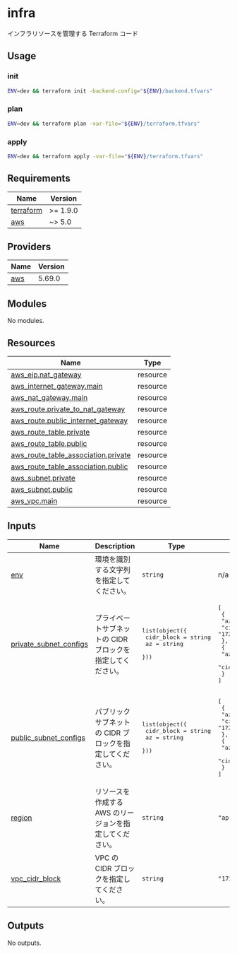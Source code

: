 # infra

インフラリソースを管理する Terraform コード

## Usage

### init

```bash
ENV=dev && terraform init -backend-config="${ENV}/backend.tfvars"
```

### plan

```bash
ENV=dev && terraform plan -var-file="${ENV}/terraform.tfvars"
```

### apply

```bash
ENV=dev && terraform apply -var-file="${ENV}/terraform.tfvars"
```

<!-- BEGIN_TF_DOCS -->
## Requirements

| Name | Version |
|------|---------|
| <a name="requirement_terraform"></a> [terraform](#requirement\_terraform) | >= 1.9.0 |
| <a name="requirement_aws"></a> [aws](#requirement\_aws) | ~> 5.0 |

## Providers

| Name | Version |
|------|---------|
| <a name="provider_aws"></a> [aws](#provider\_aws) | 5.69.0 |

## Modules

No modules.

## Resources

| Name | Type |
|------|------|
| [aws_eip.nat_gateway](https://registry.terraform.io/providers/hashicorp/aws/latest/docs/resources/eip) | resource |
| [aws_internet_gateway.main](https://registry.terraform.io/providers/hashicorp/aws/latest/docs/resources/internet_gateway) | resource |
| [aws_nat_gateway.main](https://registry.terraform.io/providers/hashicorp/aws/latest/docs/resources/nat_gateway) | resource |
| [aws_route.private_to_nat_gateway](https://registry.terraform.io/providers/hashicorp/aws/latest/docs/resources/route) | resource |
| [aws_route.public_internet_gateway](https://registry.terraform.io/providers/hashicorp/aws/latest/docs/resources/route) | resource |
| [aws_route_table.private](https://registry.terraform.io/providers/hashicorp/aws/latest/docs/resources/route_table) | resource |
| [aws_route_table.public](https://registry.terraform.io/providers/hashicorp/aws/latest/docs/resources/route_table) | resource |
| [aws_route_table_association.private](https://registry.terraform.io/providers/hashicorp/aws/latest/docs/resources/route_table_association) | resource |
| [aws_route_table_association.public](https://registry.terraform.io/providers/hashicorp/aws/latest/docs/resources/route_table_association) | resource |
| [aws_subnet.private](https://registry.terraform.io/providers/hashicorp/aws/latest/docs/resources/subnet) | resource |
| [aws_subnet.public](https://registry.terraform.io/providers/hashicorp/aws/latest/docs/resources/subnet) | resource |
| [aws_vpc.main](https://registry.terraform.io/providers/hashicorp/aws/latest/docs/resources/vpc) | resource |

## Inputs

| Name | Description | Type | Default | Required |
|------|-------------|------|---------|:--------:|
| <a name="input_env"></a> [env](#input\_env) | 環境を識別する文字列を指定してください。 | `string` | n/a | yes |
| <a name="input_private_subnet_configs"></a> [private\_subnet\_configs](#input\_private\_subnet\_configs) | プライベートサブネットの CIDR ブロックを指定してください。 | <pre>list(object({<br/>    cidr_block = string<br/>    az         = string<br/>  }))</pre> | <pre>[<br/>  {<br/>    "az": "ap-northeast-1a",<br/>    "cidr_block": "172.16.2.0/23"<br/>  },<br/>  {<br/>    "az": "ap-northeast-1c",<br/>    "cidr_block": "172.16.4.0/23"<br/>  }<br/>]</pre> | no |
| <a name="input_public_subnet_configs"></a> [public\_subnet\_configs](#input\_public\_subnet\_configs) | パブリックサブネットの CIDR ブロックを指定してください。 | <pre>list(object({<br/>    cidr_block = string<br/>    az         = string<br/>  }))</pre> | <pre>[<br/>  {<br/>    "az": "ap-northeast-1a",<br/>    "cidr_block": "172.16.0.0/24"<br/>  },<br/>  {<br/>    "az": "ap-northeast-1c",<br/>    "cidr_block": "172.16.1.0/24"<br/>  }<br/>]</pre> | no |
| <a name="input_region"></a> [region](#input\_region) | リソースを作成する AWS のリージョンを指定してください。 | `string` | `"ap-northeast-1"` | no |
| <a name="input_vpc_cidr_block"></a> [vpc\_cidr\_block](#input\_vpc\_cidr\_block) | VPC の CIDR ブロックを指定してください。 | `string` | `"172.16.0.0/16"` | no |

## Outputs

No outputs.
<!-- END_TF_DOCS -->
